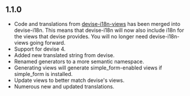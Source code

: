 ## 1.1.0

- Code and translations from [devise-i18n-views](https://github.com/mcasimir/devise-i18n-views) has been merged into devise-i18n. This means that devise-i18n will now also include i18n for the views that devise provides. You will no longer need devise-i18n-views going forward.
- Support for devise 4.
- Added new translated string from devise.
- Renamed generators to a more semantic namespace.
- Generating views will generate simple_form-enabled views if simple_form is installed.
- Update views to better match devise's views.
- Numerous new and updated translations.
